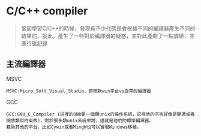 # C/C++ compiler
> 鞏固學習C/C++的時候，發現有不少代碼是會根據不同的編譯器產生不同的結果的，就此，產生了一些對於編譯器的疑惑，並對此產開了一點調研，並進行磁記錄

## 主流編譯器

MSVC  
```
MSVC:Micro_Soft_Visual_Studio，即微軟win平台vs自帶的編譯器
```
GCC  
```
GCC:GNU_C_Compiler (這裡的GNU是一個類unix的操作系統，記得他的宗旨好像是開源或者開放類似的東西)，對於很多類unix系統來說，這就是他們的標準編譯器。
藉助其他的平台，比如Cywin或者MingW也可以實現Windows移植。
```
